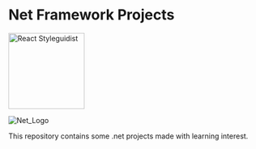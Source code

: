 # Net Framework Projects 

<img src="https://pngimage.net/wp-content/uploads/2018/06/net-png-8.png" alt="React Styleguidist" width="150">

![Net_Logo](https://pngimage.net/wp-content/uploads/2018/06/net-png-8.png)

This repository contains some .net projects made with learning interest.
